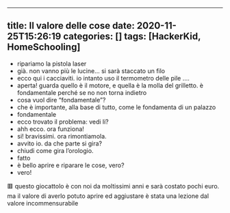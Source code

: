 ---
title: Il valore delle cose
date: 2020-11-25T15:26:19
categories: []
tags: [HackerKid, HomeSchooling]
------

- ripariamo la pistola laser
- già. non vanno più le lucine... si sarà staccato un filo 
- ecco qui i cacciaviti. io intanto uso il termometro delle pile 
....
- aperta! guarda quello è il motore, e quella è la molla del grilletto. è fondamentale perché se no non torna indietro 
- cosa vuol dire “fondamentale”?
- che è importante, alla base di tutto, come le fondamenta di un palazzo
- fondamentale
- ecco trovato il problema: vedi li?
- ahh ecco. ora funziona!
- si! bravissimi. ora rimontiamola.
- avvito io. da che parte si gira?
- chiudi come gira l’orologio. 
- fatto
 - è bello aprire e riparare le cose, vero?
- vero!

🟥 questo giocattolo è con noi da moltissimi anni e sarà costato pochi euro. ma il valore di averlo potuto aprire ed aggiustare è stata una lezione dal valore incommensurabile
